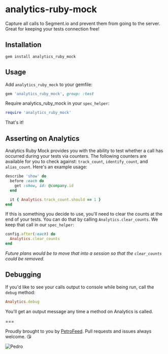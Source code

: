 analytics-ruby-mock
===================

Capture all calls to Segment.io and prevent them from going to the server. Great for keeping your tests connection free!

Installation
----

```
gem install analytics_ruby_mock
```

Usage
----

Add `analytics_ruby_mock` to your gemfile:

```ruby
gem 'analytics_ruby_mock', group: :test
```

Require analytics_ruby_mock in your `spec_helper`:

```ruby
require 'analytics_ruby_mock'
```

That's it!

Asserting on Analytics
----

Analytics Ruby Mock provides you with the ability to test whether a call has occurred during your tests via counters.
The following counters are available for you to check against: `track_count`, `identify_count`, and `alias_count`.
Here's an example usage:

```ruby
describe 'show' do
  before :each do
    get :show, id: @company.id
  end

  it { Analytics.track_count.should == 1 }
end
```

If this is something you decide to use, you'll need to clear the counts at the end of your tests. You can do that by
calling `Analytics.clear_counts`. We keep that call in our `spec_helper`:

```ruby
config.after(:each) do
  Analytics.clear_counts
end
```

_Future plans would be to move that into a session so that the `clear_counts` could be removed._

Debugging
----

If you'd like to see your calls output to console while being run, call the `debug` method:

```ruby
Analytics.debug
```

You'll get an output message any time a method on Analytics is called.

===

Proudly brought to you by [PetroFeed](http://PetroFeed.com). Pull requests and issues always welcome. :kissing_heart:


![Pedro](https://www.petrofeed.com/img/company/pedro.png)

